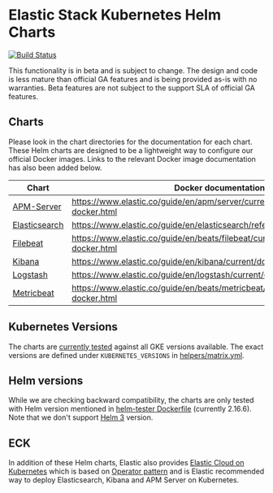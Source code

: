 # Elastic Stack Kubernetes Helm Charts

[![Build Status](https://img.shields.io/jenkins/s/https/devops-ci.elastic.co/job/elastic+helm-charts+master.svg)](https://devops-ci.elastic.co/job/elastic+helm-charts+master/)

This functionality is in beta and is subject to change. The design and code is
less mature than official GA features and is being provided as-is with no
warranties. Beta features are not subject to the support SLA of official GA
features.

## Charts

Please look in the chart directories for the documentation for each chart. These
Helm charts are designed to be a lightweight way to configure our official
Docker images. Links to the relevant Docker image documentation has also been
added below.

| Chart                                      | Docker documentation                                                            |
|--------------------------------------------|---------------------------------------------------------------------------------|
| [APM-Server](./apm-server/README.md)       | https://www.elastic.co/guide/en/apm/server/current/running-on-docker.html       |
| [Elasticsearch](./elasticsearch/README.md) | https://www.elastic.co/guide/en/elasticsearch/reference/current/docker.html     |
| [Filebeat](./filebeat/README.md)           | https://www.elastic.co/guide/en/beats/filebeat/current/running-on-docker.html   |
| [Kibana](./kibana/README.md)               | https://www.elastic.co/guide/en/kibana/current/docker.html                      |
| [Logstash](./logstash/README.md)           | https://www.elastic.co/guide/en/logstash/current/docker.html                    |
| [Metricbeat](./metricbeat/README.md)       | https://www.elastic.co/guide/en/beats/metricbeat/current/running-on-docker.html |

## Kubernetes Versions

The charts are [currently tested][] against all GKE versions available. The
exact versions are defined under `KUBERNETES_VERSIONS` in
[helpers/matrix.yml][].

## Helm versions

While we are checking backward compatibility, the charts are only tested with
Helm version mentioned in [helm-tester Dockerfile][] (currently 2.16.6).
Note that we don't support [Helm 3][] version.

## ECK

In addition of these Helm charts, Elastic also provides
[Elastic Cloud on Kubernetes][] which is based on [Operator pattern][] and is
Elastic recommended way to deploy Elasticsearch, Kibana and APM Server on
Kubernetes.


[currently tested]: https://devops-ci.elastic.co/job/elastic+helm-charts+master/
[elastic cloud on kubernetes]: https://github.com/elastic/cloud-on-k8s
[helm 3]: https://v3.helm.sh
[helm-tester Dockerfile]: https://github.com/elastic/helm-charts/blob/master/helpers/helm-tester/Dockerfile
[helpers/matrix.yml]: https://github.com/elastic/helm-charts/blob/master/helpers/matrix.yml
[operator pattern]: https://kubernetes.io/docs/concepts/extend-kubernetes/operator/
